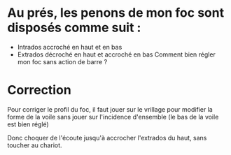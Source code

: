 # Au prés, les penons de mon foc sont disposés comme suit : 
- Intrados accroché en haut et en bas
- Extrados décroché en haut et accroché en bas
Comment bien régler mon foc sans action de barre ?

# Correction 
Pour corriger le profil du foc, il faut jouer sur le vrillage pour modifier la forme de la voile sans jouer sur l'incidence d'ensemble (le bas de la voile est bien réglé)

Donc choquer de l'écoute jusqu'à accrocher l'extrados du haut, sans toucher au chariot.